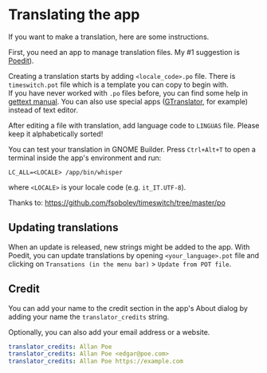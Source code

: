 # Translating the app

If you want to make a translation, here are some instructions.

First, you need an app to manage translation files. My #1 suggestion is [Poedit](https://poedit.net/)).

Creating a translation starts by adding `<locale_code>.po` file. There is `timeswitch.pot` file which is a template you can copy to begin with.<br/>
If you have never worked with `.po` files before, you can find some help in [gettext manual](https://www.gnu.org/software/gettext/manual/html_node/PO-Files.html). 
You can also use special apps ([GTranslator](https://flathub.org/apps/details/org.gnome.Gtranslator), for example) instead of text editor.

After editing a file with translation, add language code to `LINGUAS` file. Please keep it alphabetically sorted!

You can test your translation in GNOME Builder. Press `Ctrl+Alt+T` to open a terminal inside the app's environment and run:
```
LC_ALL=<LOCALE> /app/bin/whisper
```
where `<LOCALE>` is your locale code (e.g. `it_IT.UTF-8`).


Thanks to:
https://github.com/fsobolev/timeswitch/tree/master/po

## Updating translations

When an update is released, new strings might be added to the app.
With Poedit, you can update translations by opening `<your_language>.pot` file and clicking on `Transations (in the menu bar)` > `Update from POT file`.

## Credit

You can add your name to the credit section in the app's About dialog by adding your name the `translator_credits` string.

Optionally, you can also add your email address or a website.

```yaml
translator_credits: Allan Poe
translator_credits: Allan Poe <edgar@poe.com>
translator_credits: Allan Poe https://example.com
```
